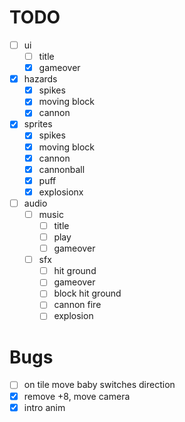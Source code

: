 # TODO

- [ ] ui
  - [ ] title
  - [x] gameover

- [x] hazards
  - [x] spikes
  - [x] moving block
  - [x] cannon

- [x] sprites
  - [x] spikes
  - [x] moving block
  - [x] cannon
  - [x] cannonball
  - [x] puff
  - [x] explosionx

- [ ] audio
  - [ ] music
    - [ ] title
    - [ ] play
    - [ ] gameover
  - [ ] sfx
    - [ ] hit ground
    - [ ] gameover
    - [ ] block hit ground
    - [ ] cannon fire
    - [ ] explosion

# Bugs

- [ ] on tile move baby switches direction
- [x] remove +8, move camera
- [x] intro anim